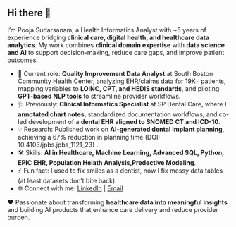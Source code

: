 ## Hi there 👋
I’m Pooja Sudarsanam, a Health Informatics Analyst with ~5 years of experience bridging **clinical care, digital health, and healthcare data analytics**. My work combines **clinical domain expertise** with **data science and AI** to support decision-making, reduce care gaps, and improve patient outcomes.  

- 🤖 Current role: **Quality Improvement Data Analyst** at South Boston Community Health Center, analyzing EHR/claims data for 19K+ patients, mapping variables to **LOINC, CPT, and HEDIS standards**, and piloting **GPT-based NLP tools** to streamline provider workflows.
- 🩺 Previously: **Clinical Informatics Specialist** at SP Dental Care, where I **annotated chart notes**, standardized documentation workflows, and co-led development of a **dental EHR aligned to SNOMED CT and ICD-10**. 
- 💡 Research: Published work on **AI-generated dental implant planning**, achieving a 67% reduction in planning time (DOI: 10.4103/jpbs.jpbs_1121_23) .  
- 🛠️ Skills: **AI in Healthcare, Machine Learning, Advanced SQL, Python, EPIC EHR, Population Helath Analysis,Predective Modeling**.
- ⚡ Fun fact: I used to fix smiles as a dentist, now I fix messy data tables (at least datasets don’t bite back). 
- 🌐 Connect with me: [LinkedIn](http://www.linkedin.com/in/dr-pooja) | [Email](mailto:poojasudars@gmail.com)  

♥️ Passionate about transforming **healthcare data into meaningful insights** and building AI products that enhance care delivery and reduce provider burden.  
<!--
**Pooja-Sudarsanam/Pooja-Sudarsanam** is a ✨ _special_ ✨ repository because its `README.md` (this file) appears on your GitHub profile.

Here are some ideas to get you started:

- 🔭 I’m currently working on ...
- 🌱 I’m currently learning ...
- 👯 I’m looking to collaborate on ...
- 🤔 I’m looking for help with ...
- 💬 Ask me about ...
- 📫 How to reach me: ...
- 😄 Pronouns: ...
- ⚡ Fun fact: ...
-->
